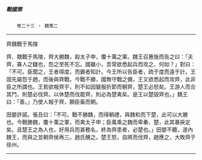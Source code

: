 

##### 戰國策
　　`卷二十三 ‧ 魏策二`

* * *

齊魏戰于馬陵

齊、魏戰于馬陵，齊大勝魏，殺太子申，覆十萬之軍。魏王召惠施而告之曰：「夫齊，寡人之讎也，怨之至死不忘。國雖小，吾常欲悉起兵而攻之，何如？」對曰：「不可。臣聞之，王者得度，而霸者知計。今王所以告臣者，疏于度而遠于計。王固先屬怨于趙，而後與齊戰。今戰不勝，國無守戰之備，王又欲悉起而攻齊，此非臣之所謂也。王若欲報齊乎，則不如因變服折節而朝齊，楚王必怒矣。王游人而合其鬥，則楚必伐齊。以休楚而伐罷齊，則必為楚禽矣。是王以楚毀齊也。」魏王曰：「善。」乃使人報于齊，願臣畜而朝。

田嬰許諾。張丑曰：「不可。戰不勝魏，而得朝禮，與魏和而下楚，此可以大勝也。今戰勝魏，覆十萬之軍，而禽太子申；臣萬乘之魏而卑秦、楚，此其暴戾定矣。且楚王之為人也，好用兵而甚務名，終為齊患者，必楚也。」田嬰不聽，遂內魏王，而與之並朝齊侯再三。趙氏醜之。楚王怒，自將而伐齊，趙應之，大敗齊于徐州。

* * *

